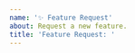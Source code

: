 ```yaml
---
name: '✨ Feature Request'
about: Request a new feature.
title: 'Feature Request: '
---
```


<!--
Explain your feature request here.
-->
